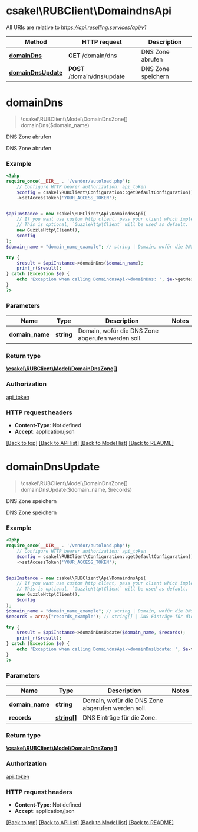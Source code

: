 # csakel\RUBClient\DomaindnsApi

All URIs are relative to *https://api.reselling.services/api/v1*

Method | HTTP request | Description
------------- | ------------- | -------------
[**domainDns**](DomaindnsApi.md#domaindns) | **GET** /domain/dns | DNS Zone abrufen
[**domainDnsUpdate**](DomaindnsApi.md#domaindnsupdate) | **POST** /domain/dns/update | DNS Zone speichern

# **domainDns**
> \csakel\RUBClient\Model\DomainDnsZone[] domainDns($domain_name)

DNS Zone abrufen

DNS Zone abrufen

### Example
```php
<?php
require_once(__DIR__ . '/vendor/autoload.php');
    // Configure HTTP bearer authorization: api_token
    $config = csakel\RUBClient\Configuration::getDefaultConfiguration()
    ->setAccessToken('YOUR_ACCESS_TOKEN');


$apiInstance = new csakel\RUBClient\Api\DomaindnsApi(
    // If you want use custom http client, pass your client which implements `GuzzleHttp\ClientInterface`.
    // This is optional, `GuzzleHttp\Client` will be used as default.
    new GuzzleHttp\Client(),
    $config
);
$domain_name = "domain_name_example"; // string | Domain, wofür die DNS Zone abgerufen werden soll.

try {
    $result = $apiInstance->domainDns($domain_name);
    print_r($result);
} catch (Exception $e) {
    echo 'Exception when calling DomaindnsApi->domainDns: ', $e->getMessage(), PHP_EOL;
}
?>
```

### Parameters

Name | Type | Description  | Notes
------------- | ------------- | ------------- | -------------
 **domain_name** | **string**| Domain, wofür die DNS Zone abgerufen werden soll. |

### Return type

[**\csakel\RUBClient\Model\DomainDnsZone[]**](../Model/DomainDnsZone.md)

### Authorization

[api_token](../../README.md#api_token)

### HTTP request headers

 - **Content-Type**: Not defined
 - **Accept**: application/json

[[Back to top]](#) [[Back to API list]](../../README.md#documentation-for-api-endpoints) [[Back to Model list]](../../README.md#documentation-for-models) [[Back to README]](../../README.md)

# **domainDnsUpdate**
> \csakel\RUBClient\Model\DomainDnsZone[] domainDnsUpdate($domain_name, $records)

DNS Zone speichern

DNS Zone speichern

### Example
```php
<?php
require_once(__DIR__ . '/vendor/autoload.php');
    // Configure HTTP bearer authorization: api_token
    $config = csakel\RUBClient\Configuration::getDefaultConfiguration()
    ->setAccessToken('YOUR_ACCESS_TOKEN');


$apiInstance = new csakel\RUBClient\Api\DomaindnsApi(
    // If you want use custom http client, pass your client which implements `GuzzleHttp\ClientInterface`.
    // This is optional, `GuzzleHttp\Client` will be used as default.
    new GuzzleHttp\Client(),
    $config
);
$domain_name = "domain_name_example"; // string | Domain, wofür die DNS Zone abgerufen werden soll.
$records = array("records_example"); // string[] | DNS Einträge für die Zone.

try {
    $result = $apiInstance->domainDnsUpdate($domain_name, $records);
    print_r($result);
} catch (Exception $e) {
    echo 'Exception when calling DomaindnsApi->domainDnsUpdate: ', $e->getMessage(), PHP_EOL;
}
?>
```

### Parameters

Name | Type | Description  | Notes
------------- | ------------- | ------------- | -------------
 **domain_name** | **string**| Domain, wofür die DNS Zone abgerufen werden soll. |
 **records** | [**string[]**](../Model/string.md)| DNS Einträge für die Zone. |

### Return type

[**\csakel\RUBClient\Model\DomainDnsZone[]**](../Model/DomainDnsZone.md)

### Authorization

[api_token](../../README.md#api_token)

### HTTP request headers

 - **Content-Type**: Not defined
 - **Accept**: application/json

[[Back to top]](#) [[Back to API list]](../../README.md#documentation-for-api-endpoints) [[Back to Model list]](../../README.md#documentation-for-models) [[Back to README]](../../README.md)

